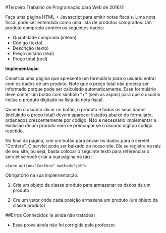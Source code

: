 #Terceiro Trabalho de Programação para Web de 2016/2

Faça uma página HTML + Javascript para emitir notas fiscais. Uma nota fiscal pode ser entendida como uma lista de produtos comprados. Um produto comprado contém os seguintes dados:

* Quantidade comprada (inteiro)
* Código (texto)
* Descrição (texto)
* Preço unitário (real)
* Preço total (real)

**Implementação**

Construa uma página que apresente um formulário para o usuário entrar com os dados de um produto. Note que o preço total não precisa ser informado porque pode ser calculado automaticamente. Esse formulário deve conter um botão com símbolo "+" (sem as aspas) para que o usuário inclua o produto digitado na lista da nota fiscal.

Quando o usuário clicar no botão, o produto e todos os seus dados (incluindo o preço total) devem aparecer listados abaixo do formulário, ordenados crescentemente por código. Não é necessário implementar a exclusão de um produto nem se preocupar se o usuário digitou código repetido.

No final da página, crie um botão para enviar os dados para o servlet "Confere". O servlet pode ser baixado do nosso site. Ele se registra na raiz de seu site, ou seja, basta colocar o seguinte texto para referenciar o servlet se você criar a sua página na raiz: 

`<form action="Confere" method="get">`

Obrigatório na sua implementação:

1. Crie um objeto da classe produto para armazenar os dados de um produto

2. Cre um vetor onde cada posição armazena um produto (um objeto da classe produto)

##Erros Conhecidos (e ainda não tratados)

* Essa prova ainda não foi corrigida pelo professor.
